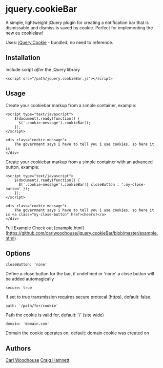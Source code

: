 # jquery.cookieBar

A simple, lightweight jQuery plugin for creating a notification bar that is dismissable and dismiss is saved by cookie. Perfect for implementing the new eu cookielaw!

Uses: [jQuery.Cookie](https://github.com/carhartl/jquery-cookie) - bundled, no need to reference.

## Installation

Include script *after* the jQuery library

    <script src="/path/jquery.cookieBar.js"></script>

## Usage

Create your cookiebar markup from a simple container, example:

	<script type="text/javascript">
		$(document).ready(function() {
		  $('.cookie-message').cookieBar();
		});
	</script>
	
	<div class="cookie-message">
		The government says i have to tell you i use cookies, so here it is
    </div>
	
Create your cookiebar markup from a simple container with an advanced button, example:

	<script type="text/javascript">
		$(document).ready(function() {
		  $('.cookie-message').cookieBar({ closeButton : '.my-close-button' });
		});
	</script>
	
    <div class="cookie-message">
		The government says i have to tell you i use cookies, so here it is <a class="my-close-button" href>cheers!</a>
	</div>

Full Example
	Check out [example.html] (https://github.com/carlwoodhouse/jquery.cookieBar/blob/master/example.html)
	
## Options

    closeButton: 'none'

Define a close button for the bar, if undefined or 'none' a close button will be added automagically

	secure: true
   
If set to true transmission requires secure protocal (https), default: false.
 
	path: '/path/for/cookie'

Path the cookie is valid for, default: '/' (site wide)

    domain: 'domain.com'
	
Domain the cookie operates on, default: domain cookie was created on
  
## Authors

[Carl Woodhouse](https://github.com/carlwoodhouse)
[Craig Hamnett](https://github.com/craighamnett)
